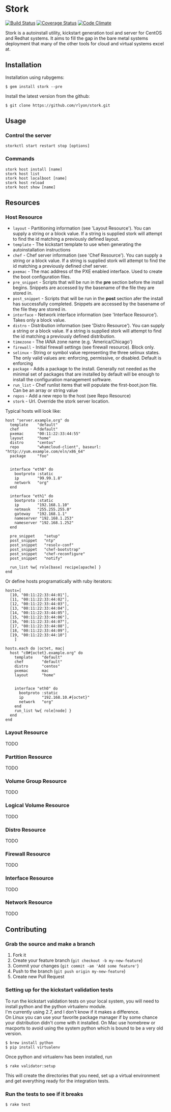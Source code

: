 # Stork
[![Build Status](https://travis-ci.org/rlyon/stork.png?branch=master)](https://travis-ci.org/rlyon/stork)
[![Coverage Status](https://coveralls.io/repos/rlyon/stork/badge.png)](https://coveralls.io/r/rlyon/stork)
[![Code Climate](https://codeclimate.com/github/rlyon/stork.png)](https://codeclimate.com/github/rlyon/stork)

Stork is a autoinstall utility, kickstart generation tool and server for CentOS and Redhat systems.  It aims to fill the gap in the bare metal systems deployment that many of the other tools for cloud and virtual systems excel at.

## Installation

Installation using rubygems:

    $ gem install stork --pre

Install the latest version from the github:

    $ git clone https://github.com/rlyon/stork.git

## Usage

### Control the server
    storkctl start restart stop [options]

### Commands
    stork host install [name]
    stork host list
    stork host localboot [name]
    stork host reload
    stork host show [name]

## Resources

### Host Resource

* ```layout``` - Partitioning information (see 'Layout Resource').  You can supply a string or a block value.  If a string is supplied stork will attempt to find the id matching a previously defined layout.
* ```template``` - The kickstart template to use when generating the autoinstallation instructions
* ```chef``` - Chef server information (see 'Chef Resource').  You can supply a string or a block value.  If a string is supplied stork will attempt to find the id matching a previously defined chef server.
* ```pxemac``` - The mac address of the PXE enabled interface.  Used to create the boot configuration files.
* ```pre_snippet``` - Scripts that will be run in the **pre** section before the install begins.  Snippets are accessed by the basename of the file they are stored in.
* ```post_snippet``` - Scripts that will be run in the **post** section afer the install has successfully completed.  Snippets are accessed by the basename of the file they are stored in.
* ```interface``` - Network interface information (see 'Interface Resource'). Takes only a block value.
* ```distro``` - Distribution information (see 'Distro Resource').  You can supply a string or a block value.  If a string is supplied stork will attempt to find the id matching a previously defined distribution.
* ```timezone``` - The IANA zone name (e.g. 'America/Chicago') 
* ```firewall``` - Initial firewall settings (see firewall resource).  Block only.
* ```selinux``` - String or symbol value representing the three selinux states. The only valid values are:  enforcing, permissive, or disabled.  Default is enforcing
* ```package``` - Adds a package to the install.  Generally not needed as the minimal set of packages that are installed by default will be enough to install the configuration management software.
* ```run_list``` - Chef runlist items that will populate the first-boot.json file.  Can be an array or string value
* ```repos``` - Add a new repo to the host (see Repo Resource)
* ```stork``` - Url.  Override the stork server location.

Typical hosts will look like:

    host "server.example.org" do
      template    "default"
      chef        "default"
      pxemac      "00:11:22:33:44:55"
      layout      "home"
      distro      "centos"
      repo        "whamcloud-client", baseurl: "http://yum.example.com/eln/x86_64"
      package     "foo"


      interface "eth0" do
        bootproto :static
        ip        "99.99.1.8"
        network   "org"
      end

      interface "eth1" do
        bootproto :static
        ip        "192.168.1.10"
        netmask   "255.255.255.0"
        gateway   "192.168.1.1"
        nameserver "192.168.1.253"
        nameserver "192.168.1.252"
      end

      pre_snippet    "setup"
      post_snippet   "ntp"
      post_snippet   "resolv-conf"
      post_snippet   "chef-bootstrap"
      post_snippet   "chef-reconfigure"
      post_snippet   "notify"

      run_list %w{ role[base] recipe[apache] }
    end

Or define hosts programatically with ruby iterators:

    hosts=[
      [10, "00:11:22:33:44:01"],
      [11, "00:11:22:33:44:02"],
      [12, "00:11:22:33:44:03"],
      [13, "00:11:22:33:44:04"],
      [14, "00:11:22:33:44:05"],
      [15, "00:11:22:33:44:06"],
      [16, "00:11:22:33:44:07"],
      [17, "00:11:22:33:44:08"],
      [18, "00:11:22:33:44:09"],
      [19, "00:11:22:33:44:10"]
        ]

    hosts.each do |octet, mac|
      host "c0#{octet}.example.org" do
        template    "default"
        chef        "default"
        distro      "centos"
        pxemac      mac
        layout      "home"


        interface "eth0" do
          bootproto :static
          ip        "192.168.10.#{octet}"
          network   "org"
        end
        run_list %w{ role[node] }
      end
    end

### Layout Resource

TODO

### Partition Resource

TODO

### Volume Group Resource

TODO

### Logical Volume Resource

TODO

### Distro Resource

TODO

### Firewall Resource

TODO

### Interface Resource

TODO

### Network Resource

TODO


## Contributing

### Grab the source and make a branch

1. Fork it
2. Create your feature branch (`git checkout -b my-new-feature`)
3. Commit your changes (`git commit -am 'Add some feature'`)
4. Push to the branch (`git push origin my-new-feature`)
5. Create new Pull Request

### Setting up for the kickstart validation tests

To run the kickstart validation tests on your local system, you
will need to install python and the python virtualenv module.  
I'm currently using 2.7, and I don't know if it makes a difference.  
On Linux you can use your favorite package manager if by some chance 
your distribution didn't come with it installed.  On Mac use homebrew 
or macports to avoid using the system python which is bound to be 
a very old version.

    $ brew install python
    $ pip install virtualenv

Once python and virtualenv has been installed, run

    $ rake validator:setup

This will create the directories that you need, set up a virtual
environment and get everything ready for the integration tests.

### Run the tests to see if it breaks

    $ rake test
